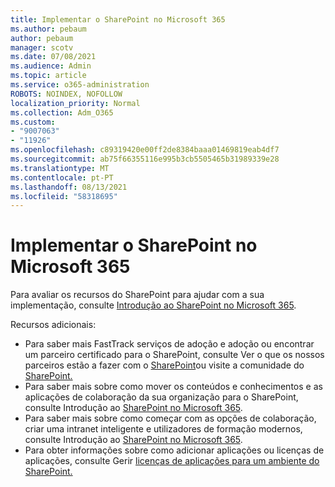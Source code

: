 ```yaml
---
title: Implementar o SharePoint no Microsoft 365
ms.author: pebaum
author: pebaum
manager: scotv
ms.date: 07/08/2021
ms.audience: Admin
ms.topic: article
ms.service: o365-administration
ROBOTS: NOINDEX, NOFOLLOW
localization_priority: Normal
ms.collection: Adm_O365
ms.custom:
- "9007063"
- "11926"
ms.openlocfilehash: c89319420e00ff2de8384baaa01469819eab4df7
ms.sourcegitcommit: ab75f66355116e995b3cb5505465b31989339e28
ms.translationtype: MT
ms.contentlocale: pt-PT
ms.lasthandoff: 08/13/2021
ms.locfileid: "58318695"
---
```

# <a name="deploy-sharepoint-in-microsoft-365"></a>Implementar o SharePoint no Microsoft 365

Para avaliar os recursos do SharePoint para ajudar com a sua implementação, consulte [Introdução ao SharePoint no Microsoft 365](https://docs.microsoft.com/sharepoint/introduction). 

Recursos adicionais: 

- Para saber mais FastTrack serviços de adoção e adoção ou encontrar um parceiro certificado para o SharePoint, consulte Ver o que os nossos parceiros estão a fazer com o [SharePoint](https://docs.microsoft.com/microsoft-365/sharepoint/sharepoint-partners-sharepoint-support)ou visite a comunidade do [SharePoint.](https://techcommunity.microsoft.com/t5/sharepoint/ct-p/SharePoint) 
- Para saber mais sobre como mover os conteúdos e conhecimentos e as aplicações de colaboração da sua organização para o SharePoint, consulte Introdução ao [SharePoint no Microsoft 365](https://docs.microsoft.com/sharepoint/introduction#migration). 
- Para saber mais sobre como começar com as opções de colaboração, criar uma intranet inteligente e utilizadores de formação modernos, consulte Introdução ao [SharePoint no Microsoft 365](https://docs.microsoft.com/sharepoint/introduction#collaboration). 
- Para obter informações sobre como adicionar aplicações ou licenças de aplicações, consulte Gerir [licenças de aplicações para um ambiente do SharePoint.](https://docs.microsoft.com/sharepoint/manage-app-licenses) 


